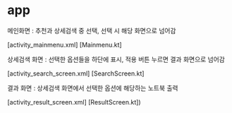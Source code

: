 # app

메인화면 : 추천과 상세검색 중 선택, 선택 시 해당 화면으로 넘어감

[activity_mainmenu.xml]
[Mainmenu.kt]

상세검색 화면 : 선택한 옵션들을 하단에 표시, 적용 버튼 누르면 결과 화면으로 넘어감

[activity_search_screen.xml]
[SearchScreen.kt]

결과 화면 : 상세검색 화면에서 선택한 옵션에 해당하는 노트북 출력

[activity_result_screen.xml]
[ResultScreen.kt])
